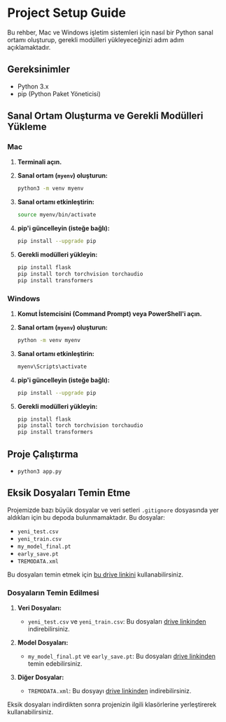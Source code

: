 # Project Setup Guide

Bu rehber, Mac ve Windows işletim sistemleri için nasıl bir Python sanal ortamı oluşturup, gerekli modülleri yükleyeceğinizi adım adım açıklamaktadır.

## Gereksinimler

- Python 3.x
- pip (Python Paket Yöneticisi)

## Sanal Ortam Oluşturma ve Gerekli Modülleri Yükleme

### Mac

1. **Terminali açın.**

2. **Sanal ortam (`myenv`) oluşturun:**
    ```sh
    python3 -m venv myenv
    ```

3. **Sanal ortamı etkinleştirin:**
    ```sh
    source myenv/bin/activate
    ```

4. **pip'i güncelleyin (isteğe bağlı):**
    ```sh
    pip install --upgrade pip
    ```

5. **Gerekli modülleri yükleyin:**
    ```sh
    pip install flask
    pip install torch torchvision torchaudio
    pip install transformers
    ```

### Windows

1. **Komut İstemcisini (Command Prompt) veya PowerShell'i açın.**

2. **Sanal ortam (`myenv`) oluşturun:**
    ```sh
    python -m venv myenv
    ```

3. **Sanal ortamı etkinleştirin:**
    ```sh
    myenv\Scripts\activate
    ```

4. **pip'i güncelleyin (isteğe bağlı):**
    ```sh
    pip install --upgrade pip
    ```

5. **Gerekli modülleri yükleyin:**
    ```sh
    pip install flask
    pip install torch torchvision torchaudio
    pip install transformers
    ```

## Proje Çalıştırma 

- `python3 app.py`

## Eksik Dosyaları Temin Etme

Projemizde bazı büyük dosyalar ve veri setleri `.gitignore` dosyasında yer aldıkları için bu depoda bulunmamaktadır. Bu dosyalar:

- `yeni_test.csv`
- `yeni_train.csv`
- `my_model_final.pt`
- `early_save.pt`
- `TREMODATA.xml`

Bu dosyaları temin etmek için [bu drive linkini](https://drive.google.com/drive/folders/1lGZ8speGhTuEjSDb2cBmNbIKYtrc3c19?usp=sharing) kullanabilirsiniz.

### Dosyaların Temin Edilmesi

1. **Veri Dosyaları:**
   - `yeni_test.csv` ve `yeni_train.csv`: Bu dosyaları [drive linkinden](https://drive.google.com/drive/folders/1lGZ8speGhTuEjSDb2cBmNbIKYtrc3c19?usp=sharing) indirebilirsiniz.
   
2. **Model Dosyaları:**
   - `my_model_final.pt` ve `early_save.pt`: Bu dosyaları [drive linkinden](https://drive.google.com/drive/folders/1lGZ8speGhTuEjSDb2cBmNbIKYtrc3c19?usp=sharing) temin edebilirsiniz.
   
3. **Diğer Dosyalar:**
   - `TREMODATA.xml`: Bu dosyayı [drive linkinden](https://drive.google.com/drive/folders/1lGZ8speGhTuEjSDb2cBmNbIKYtrc3c19?usp=sharing) indirebilirsiniz.

Eksik dosyaları indirdikten sonra projenizin ilgili klasörlerine yerleştirerek kullanabilirsiniz.
